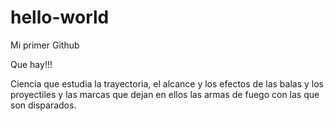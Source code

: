 # hello-world
Mi primer Github

Que hay!!!

Ciencia que estudia la trayectoria, el alcance y los efectos de las balas y los proyectiles y las marcas que dejan en ellos las armas de fuego con las que son disparados.
